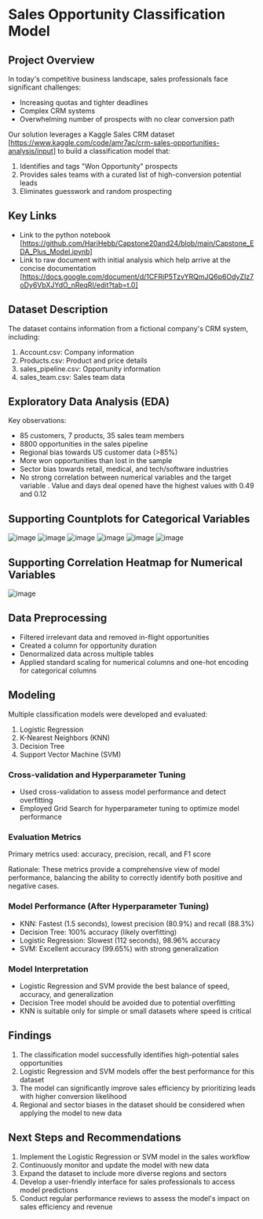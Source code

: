 # Sales Opportunity Classification Model

## Project Overview

In today's competitive business landscape, sales professionals face significant challenges:

- Increasing quotas and tighter deadlines
- Complex CRM systems
- Overwhelming number of prospects with no clear conversion path

Our solution leverages a Kaggle Sales CRM dataset [https://www.kaggle.com/code/amr7ac/crm-sales-opportunities-analysis/input] to build a classification model that:

1. Identifies and tags "Won Opportunity" prospects
2. Provides sales teams with a curated list of high-conversion potential leads
3. Eliminates guesswork and random prospecting

## Key Links

- Link to the python notebook [https://github.com/HariHebb/Capstone20and24/blob/main/Capstone_EDA_Plus_Model.ipynb]
- Link to raw document with initial analysis which help arrive at the  concise documentation [https://docs.google.com/document/d/1CFRjP5TzvYRQmJQ6p6OdyZIz7oDy6VbXJYdO_nReqRI/edit?tab=t.0]

## Dataset Description

The dataset contains information from a fictional company's CRM system, including:

1. Account.csv: Company information
2. Products.csv: Product and price details
3. sales_pipeline.csv: Opportunity information
4. sales_team.csv: Sales team data

## Exploratory Data Analysis (EDA)

Key observations:

- 85 customers, 7 products, 35 sales team members
- 8800 opportunities in the sales pipeline
- Regional bias towards US customer data (>85%)
- More won opportunities than lost in the sample
- Sector bias towards retail, medical, and tech/software industries
- No strong correlation between numerical variables and the target variable . Value and days deal opened have the highest values with 0.49 and 0.12

## Supporting Countplots for Categorical Variables
![image](https://github.com/user-attachments/assets/8bc0766d-3842-4af2-a1a8-fcb619174b00)
![image](https://github.com/user-attachments/assets/eab851ec-a0df-45c2-b7db-5ef66f906922)
![image](https://github.com/user-attachments/assets/f172682e-60bf-4b33-8317-ddef9532b659)
![image](https://github.com/user-attachments/assets/a29bfacd-4527-4a83-9909-b22252397b8c)
![image](https://github.com/user-attachments/assets/6523c048-a7e8-4729-a8ff-cb83e6eed2cd)
![image](https://github.com/user-attachments/assets/d3ffc641-32fb-46d5-8d0f-d0ccad7edd97)

## Supporting Correlation Heatmap for Numerical Variables
![image](https://github.com/user-attachments/assets/b9f53a9c-3439-4d39-93ca-d7ab7e0f58c9)


## Data Preprocessing

- Filtered irrelevant data and removed in-flight opportunities
- Created a column for opportunity duration
- Denormalized data across multiple tables
- Applied standard scaling for numerical columns and one-hot encoding for categorical columns

## Modeling

Multiple classification models were developed and evaluated:

1. Logistic Regression
2. K-Nearest Neighbors (KNN)
3. Decision Tree
4. Support Vector Machine (SVM)

### Cross-validation and Hyperparameter Tuning

- Used cross-validation to assess model performance and detect overfitting
- Employed Grid Search for hyperparameter tuning to optimize model performance

### Evaluation Metrics

Primary metrics used: accuracy, precision, recall, and F1 score

Rationale: These metrics provide a comprehensive view of model performance, balancing the ability to correctly identify both positive and negative cases.

### Model Performance (After Hyperparameter Tuning)

- KNN: Fastest (1.5 seconds), lowest precision (80.9%) and recall (88.3%)
- Decision Tree: 100% accuracy (likely overfitting)
- Logistic Regression: Slowest (112 seconds), 98.96% accuracy
- SVM: Excellent accuracy (99.65%) with strong generalization

### Model Interpretation

- Logistic Regression and SVM provide the best balance of speed, accuracy, and generalization
- Decision Tree model should be avoided due to potential overfitting
- KNN is suitable only for simple or small datasets where speed is critical

## Findings

1. The classification model successfully identifies high-potential sales opportunities
2. Logistic Regression and SVM models offer the best performance for this dataset
3. The model can significantly improve sales efficiency by prioritizing leads with higher conversion likelihood
4. Regional and sector biases in the dataset should be considered when applying the model to new data

## Next Steps and Recommendations

1. Implement the Logistic Regression or SVM model in the sales workflow
2. Continuously monitor and update the model with new data
3. Expand the dataset to include more diverse regions and sectors
4. Develop a user-friendly interface for sales professionals to access model predictions
5. Conduct regular performance reviews to assess the model's impact on sales efficiency and revenue

